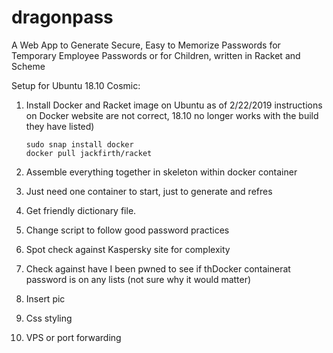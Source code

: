 # dragonpass
A Web App to Generate Secure, Easy to Memorize Passwords for Temporary Employee Passwords or for Children, written in Racket and Scheme

Setup for Ubuntu 18.10 Cosmic:

1. Install Docker and Racket image on Ubuntu
   as of 2/22/2019 instructions on Docker website are not correct, 18.10 no longer works with the build they have listed)

    ```
    sudo snap install docker
    docker pull jackfirth/racket
    ```

2.  Assemble everything together in skeleton within docker container 
3.  Just need one container to start, just to generate and refres
4.  Get friendly dictionary file.
5.  Change script to follow good password practices
6.  Spot check against Kaspersky site for complexity
7.  Check against have I been pwned to see if thDocker containerat password is on any lists (not sure why it would matter)
8.  Insert pic
9.  Css styling
10. VPS or port forwarding
